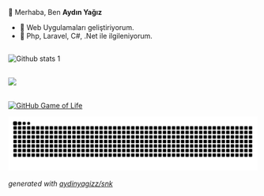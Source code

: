
👋 Merhaba, Ben **Aydın Yağız**
- 👀 Web Uygulamaları geliştiriyorum.
- 🌱 Php, Laravel, C#, .Net ile ilgileniyorum.



<!--
**aydinyagizz/aydinyagizz** is a ✨ _special_ ✨ repository because its `README.md` (this file) appears on your GitHub profile.

Here are some ideas to get you started:

- 🔭 I’m currently working on ...
- 🌱 I’m currently learning ...
- 👯 I’m looking to collaborate on ...
- 🤔 I’m looking for help with ...
- 💬 Ask me about ...
- 📫 How to reach me: ...
- 😄 Pronouns: ...
- ⚡ Fun fact: ...
-->


##


![Github stats 1](https://github-readme-stats.vercel.app/api?username=aydinyagizz&show_icons=true&theme=gradient) 

##

  <div>   
<a href="https://www.linkedin.com/in/aydin-yagiz/" target="_blank"><img src="https://img.shields.io/badge/-LinkedIn-%230077B5?style=for-the-badge&logo=linkedin&lo-goColor=white" target="_blank"></a>   
</div>

##

[![GitHub Game of Life](https://github4life.herokuapp.com/aydinyagizz.gif?z=6)](https://github4life.herokuapp.com/aydinyagizz)






<picture>
  <source media="(prefers-color-scheme: dark)" srcset="https://raw.githubusercontent.com/aydinyagizz/aydinyagizz/output/github-contribution-grid-snake-dark.svg">
  <source media="(prefers-color-scheme: light)" srcset="https://raw.githubusercontent.com/aydinyagizz/aydinyagizz/output/github-contribution-grid-snake.svg">
  <img alt="github contribution grid snake animation" src="https://raw.githubusercontent.com/aydinyagizz/aydinyagizz/output/github-contribution-grid-snake.svg">
</picture>

_generated with [aydinyagizz/snk](https://github.com/aydinyagizz/snk)_


  
  
 
